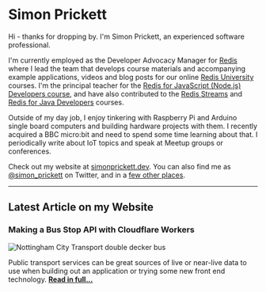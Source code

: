# Simon Prickett

Hi - thanks for dropping by. I'm Simon Prickett, an experienced software professional.

I'm currently employed as the Developer Advocacy Manager for [Redis](https://redis.com) where I lead the team that develops course materials and accompanying example applications, videos and blog posts for our online [Redis University](https://university.redis.com) courses. I'm the principal teacher for the [Redis for JavaScript (Node.js) Developers course](https://university.redis.com/courses/ru102js/), and have also contributed to the [Redis Streams](https://university.redis.com/courses/ru202/) and [Redis for Java Developers](https://university.redis.com/courses/ru102j/) courses.

Outside of my day job, I enjoy tinkering with Raspberry Pi and Arduino single board computers and building hardware projects with them. I recently acquired a BBC micro:bit and need to spend some time learning about that. I periodically write about IoT topics and speak at Meetup groups or conferences.

Check out my website at [simonprickett.dev](https://simonprickett.dev).  You can also find me as [@simon_prickett](https://twitter.com/simon_prickett) on Twitter, and in a [few other places](https://simonprickett.dev/contact/).

---

## Latest Article on my Website

### Making a Bus Stop API with Cloudflare Workers

![Nottingham City Transport double decker bus](https://simonprickett.dev/assets/images/bus_api_main.jpg)

Public transport services can be great sources of live or near-live data to use when building out an application or trying some new front end technology. **[Read in full...](https://simonprickett.dev/bus-stop-api-with-cloudflare-workers/)**
